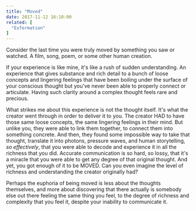 ```yaml
---
title: "Moved"
date: 2017-11-12 16:10:00
related: [
  "Exformation"
]
---
```


Consider the last time you were truly moved by something you saw or watched. A film, song, poem, or some other human creation.

If your experience is like mine, it's like a rush of sudden understanding. An experience that gives substance and rich detail to a bunch of loose concepts and lingering feelings that have been boiling under the surface of your conscious thought but you've never been able to properly connect or articulate. Having such clarity around a complex thought feels rare and precious.

What strikes me about this experience is not the thought itself. It's what the creator went through in order to deliver it to you. The creator HAD to have those same loose concepts, the same lingering feelings in their mind. But unlike you, they were able to link them together, to connect them into something concrete. And then, they found some impossible way to take that thought, translate it into photons, pressure waves, and human storytelling, *so effectively*, that you were able to decode and experience it in all the richness that you did. Accurate communication is so hard, so lossy, that it's a miracle that you were able to get any degree of that original thought. And yet, you got enough of it to be MOVED. Can you even imagine the level of richness and understanding the creator originally had?

Perhaps the euphoria of being moved is less about the thoughts themselves, and more about discovering that there actually is somebody else out there feeling the same thing you feel, to the degree of richness and complexity that you feel it, despite your inability to communicate it.
